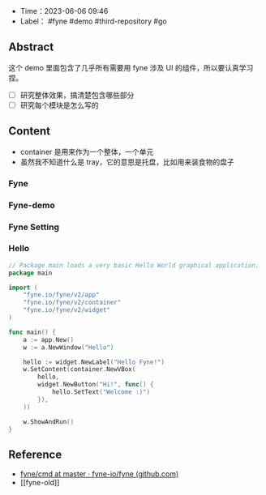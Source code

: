 
- Time：2023-06-06 09:46
- Label： #fyne #demo #third-repository #go

## Abstract

这个 demo 里面包含了几乎所有需要用 fyne 涉及 UI 的组件，所以要认真学习捏。

- [ ] 研究整体效果，搞清楚包含哪些部分
- [ ] 研究每个模块是怎么写的

## Content

- container 是用来作为一个整体，一个单元
- 虽然我不知道什么是 tray，它的意思是托盘，比如用来装食物的盘子

### Fyne

### Fyne-demo

### Fyne Setting

### Hello

```go
// Package main loads a very basic Hello World graphical application.
package main

import (
	"fyne.io/fyne/v2/app"
	"fyne.io/fyne/v2/container"
	"fyne.io/fyne/v2/widget"
)

func main() {
	a := app.New()
	w := a.NewWindow("Hello")

	hello := widget.NewLabel("Hello Fyne!")
	w.SetContent(container.NewVBox(
		hello,
		widget.NewButton("Hi!", func() {
			hello.SetText("Welcome :)")
		}),
	))

	w.ShowAndRun()
}

```

## Reference

- [fyne/cmd at master · fyne-io/fyne (github.com)](https://github.com/fyne-io/fyne/tree/master/cmd)
- [[fyne-old]]
